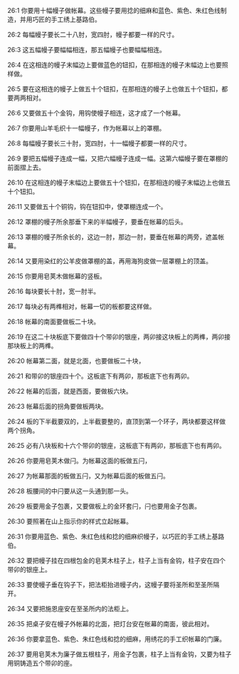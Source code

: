 <a id="1"></a>26:1  你要用十幅幔子做帐幕。这些幔子要用捻的细麻和蓝色、紫色、朱红色线制造，并用巧匠的手工绣上基路伯。  

<a id="2"></a>26:2  每幅幔子要长二十八肘，宽四肘，幔子都要一样的尺寸。  

<a id="3"></a>26:3  这五幅幔子要幅幅相连，那五幅幔子也要幅幅相连。  

<a id="4"></a>26:4  在这相连的幔子末幅边上要做蓝色的钮扣，在那相连的幔子末幅边上也要照样做。  

<a id="5"></a>26:5  要在这相连的幔子上做五十个钮扣，在那相连的幔子上也做五十个钮扣，都要两两相对。  

<a id="6"></a>26:6  又要做五十个金钩，用钩使幔子相连，这才成了一个帐幕。  

<a id="7"></a>26:7  你要用山羊毛织十一幅幔子，作为帐幕以上的罩棚。  

<a id="8"></a>26:8  每幅幔子要长三十肘，宽四肘，十一幅幔子都要一样的尺寸。  

<a id="9"></a>26:9  要把五幅幔子连成一幅，又把六幅幔子连成一幅。这第六幅幔子要在罩棚的前面摺上去。  

<a id="10"></a>26:10  在这相连的幔子末幅边上要做五十个钮扣，在那相连的幔子末幅边上也做五十个钮扣。  

<a id="11"></a>26:11  又要做五十个铜钩，钩在钮扣中，使罩棚连成一个。  

<a id="12"></a>26:12  罩棚的幔子所余那垂下来的半幅幔子，要垂在帐幕的后头。  

<a id="13"></a>26:13  罩棚的幔子所余长的，这边一肘，那边一肘，要垂在帐幕的两旁，遮盖帐幕。  

<a id="14"></a>26:14  又要用染红的公羊皮做罩棚的盖，再用海狗皮做一层罩棚上的顶盖。  

<a id="15"></a>26:15  你要用皂荚木做帐幕的竖板。  

<a id="16"></a>26:16  每块要长十肘，宽一肘半。  

<a id="17"></a>26:17  每块必有两榫相对，帐幕一切的板都要这样做。  

<a id="18"></a>26:18  帐幕的南面要做板二十块。  

<a id="19"></a>26:19  在这二十块板底下要做四十个带卯的银座，两卯接这块板上的两榫，两卯接那块板上的两榫。  

<a id="20"></a>26:20  帐幕第二面，就是北面，也要做板二十块，  

<a id="21"></a>26:21  和带卯的银座四十个。这板底下有两卯，那板底下也有两卯。  

<a id="22"></a>26:22  帐幕的后面，就是西面，要做板六块。  

<a id="23"></a>26:23  帐幕后面的拐角要做板两块。  

<a id="24"></a>26:24  板的下半截要双的，上半截要整的，直顶到第一个环子，两块都要这样做两个拐角。  

<a id="25"></a>26:25  必有八块板和十六个带卯的银座，这板底下有两卯，那板底下也有两卯。  

<a id="26"></a>26:26  你要用皂荚木做闩。为帐幕这面的板做五闩，  

<a id="27"></a>26:27  为帐幕那面的板做五闩，又为帐幕后面的板做五闩。  

<a id="28"></a>26:28  板腰间的中闩要从这一头通到那一头。  

<a id="29"></a>26:29  板要用金子包裹，又要做板上的金环套闩，闩也要用金子包裹。  

<a id="30"></a>26:30  要照著在山上指示你的样式立起帐幕。  

<a id="31"></a>26:31  你要用蓝色、紫色、朱红色线和捻的细麻织幔子，以巧匠的手工绣上基路伯。  

<a id="32"></a>26:32  要把幔子挂在四根包金的皂荚木柱子上，柱子上当有金钩，柱子安在四个带卯的银座上。　  

<a id="33"></a>26:33  要使幔子垂在钩子下，把法柜抬进幔子内，这幔子要将圣所和至圣所隔开。  

<a id="34"></a>26:34  又要把施恩座安在至圣所内的法柜上。  

<a id="35"></a>26:35  把桌子安在幔子外帐幕的北面，把灯台安在帐幕的南面，彼此相对。  

<a id="36"></a>26:36  你要拿蓝色、紫色、朱红色线和捻的细麻，用绣花的手工织帐幕的门廉。  

<a id="37"></a>26:37  要用皂荚木为廉子做五根柱子，用金子包裹，柱子上当有金钩，又要为柱子用铜铸造五个带卯的座。  
